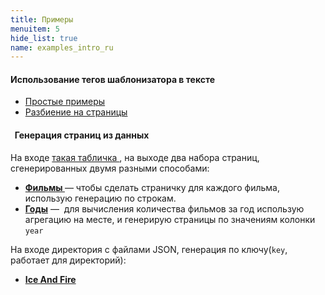 ```yaml
---
title: Примеры
menuitem: 5
hide_list: true
name: examples_intro_ru
---
```


#### Использование тегов шаблонизатора в тексте

- [ Простые примеры ](/+name:template_tags_ru)
- [Разбиение на страницы](/+name:split_ru)

####   Генерация страниц из данных

На входе [ такая табличка ](/+name:movies_table_ru), на выходе два набора страниц, сгенерированных
двумя разными способами:

- **[ Фильмы ](/ru/examples/movies/index.html)** — чтобы сделать страничку для каждого фильма, использую генерацию по строкам.
- **[ Годы](/ru/examples/years/index.html)** —  для вычисления количества фильмов за год использую агрегацию на месте, и генерирую страницы по значениям колонки `year`

На входе директория с файлами JSON, генерация по ключу(`key`, работает для директорий):

- **[ Ice And Fire ](/ru/examples/chars/index.html)**
